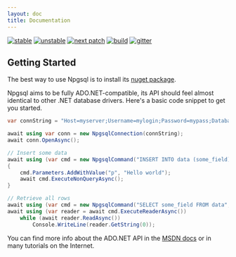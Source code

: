 ```yaml
---
layout: doc
title: Documentation
---
```


[![stable](https://img.shields.io/nuget/v/Npgsql.svg?label=stable)](https://www.nuget.org/packages/Npgsql/)
[![unstable](https://img.shields.io/myget/npgsql-unstable/v/npgsql.svg?label=unstable)](https://www.myget.org/feed/npgsql-unstable/package/nuget/Npgsql)
[![next patch](https://img.shields.io/myget/npgsql/v/npgsql.svg?label=next%20patch)](https://www.myget.org/feed/npgsql/package/nuget/Npgsql)
[![build](https://img.shields.io/github/workflow/status/npgsql/npgsql/Build)](https://github.com/npgsql/npgsql/actions)
[![gitter](https://img.shields.io/badge/gitter-join%20chat-brightgreen.svg)](https://gitter.im/npgsql/npgsql)

## Getting Started

The best way to use Npgsql is to install its [nuget package](https://www.nuget.org/packages/Npgsql/).

Npgsql aims to be fully ADO.NET-compatible, its API should feel almost identical to other .NET database drivers.
Here's a basic code snippet to get you started.

```c#
var connString = "Host=myserver;Username=mylogin;Password=mypass;Database=mydatabase";

await using var conn = new NpgsqlConnection(connString);
await conn.OpenAsync();

// Insert some data
await using (var cmd = new NpgsqlCommand("INSERT INTO data (some_field) VALUES (@p)", conn))
{
    cmd.Parameters.AddWithValue("p", "Hello world");
    await cmd.ExecuteNonQueryAsync();
}

// Retrieve all rows
await using (var cmd = new NpgsqlCommand("SELECT some_field FROM data", conn))
await using (var reader = await cmd.ExecuteReaderAsync())
    while (await reader.ReadAsync())
        Console.WriteLine(reader.GetString(0));
```

You can find more info about the ADO.NET API in the [MSDN docs](https://msdn.microsoft.com/en-us/library/h43ks021(v=vs.110).aspx)
or in many tutorials on the Internet.
